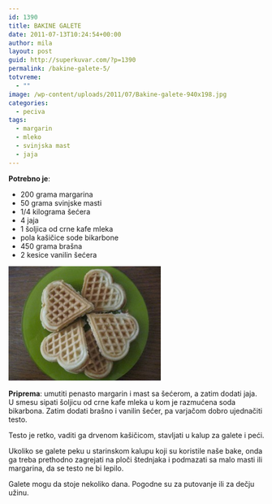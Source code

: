 ```yaml
---
id: 1390
title: BAKINE GALETE
date: 2011-07-13T10:24:54+00:00
author: mila
layout: post
guid: http://superkuvar.com/?p=1390
permalink: /bakine-galete-5/
totvreme:
  - ""
image: /wp-content/uploads/2011/07/Bakine-galete-940x198.jpg
categories:
  - peciva
tags:
  - margarin
  - mleko
  - svinjska mast
  - jaja
---
```

**Potrebno je**:

  * 200 grama margarina
  * 50 grama svinjske masti
  * 1/4 kilograma šećera
  * 4 jaja
  * 1 šoljica od crne kafe mleka
  * pola kašičice sode bikarbone
  * 450 grama brašna
  * 2 kesice vanilin šećera

<img class="alignnone size-medium wp-image-2747" title="Bakine galete" src="/wp-content/uploads/2011/07/Bakine-galete-300x225.jpg" alt="" width="300" height="225" /> 

**Priprema**: umutiti penasto margarin i mast sa šećerom, a zatim dodati jaja. U smesu sipati šoljicu od crne kafe mleka u kom je razmućena soda bikarbona. Zatim dodati brašno i vanilin šećer, pa varjačom dobro ujednačiti testo.

Testo je retko, vaditi ga drvenom kašičicom, stavljati u kalup za galete i peći.

Ukoliko se galete peku u starinskom kalupu koji su koristile naše bake, onda ga treba prethodno zagrejati na ploči štednjaka i podmazati sa malo masti ili margarina, da se testo ne bi lepilo.

Galete mogu da stoje nekoliko dana. Pogodne su za putovanje ili za dečju užinu.